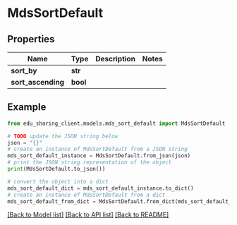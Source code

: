 # MdsSortDefault


## Properties

Name | Type | Description | Notes
------------ | ------------- | ------------- | -------------
**sort_by** | **str** |  | 
**sort_ascending** | **bool** |  | 

## Example

```python
from edu_sharing_client.models.mds_sort_default import MdsSortDefault

# TODO update the JSON string below
json = "{}"
# create an instance of MdsSortDefault from a JSON string
mds_sort_default_instance = MdsSortDefault.from_json(json)
# print the JSON string representation of the object
print(MdsSortDefault.to_json())

# convert the object into a dict
mds_sort_default_dict = mds_sort_default_instance.to_dict()
# create an instance of MdsSortDefault from a dict
mds_sort_default_from_dict = MdsSortDefault.from_dict(mds_sort_default_dict)
```
[[Back to Model list]](../README.md#documentation-for-models) [[Back to API list]](../README.md#documentation-for-api-endpoints) [[Back to README]](../README.md)


